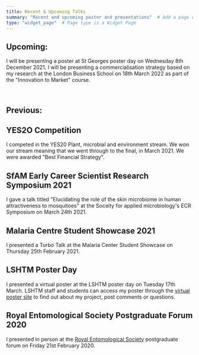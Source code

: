 ```yaml
---
title: Recent & Upcoming Talks
summary: "Recent and upcoming poster and presentations"  # Add a page description.
type: "widget_page"  # Page type is a Widget Page
---
```

## **Upcoming:**
I will be presenting a poster at St Georges poster day on Wednesday 8th December 2021. 
I will be presenting a commercialisation strategy based on my research at the London Business School on 18th March 2022 as part of the "Innovation to Market" course. 

<br> 

## **Previous:**

## **YES2O Competition**
I competed in the YES20 Plant, microbial and environment stream. We won our stream meaning that we went through to the final, in March 2021. We were awarded "Best Financial Strategy". 

## **SfAM Early Career Scientist Research Symposium 2021**
I gave a talk titled "Elucidating the role of the skin microbiome in human attractiveness to mosquitoes" at the Soceity for applied microbiology's ECR Symposium on March 24th 2021. 

## **Malaria Centre Student Showcase 2021**
I presented a Turbo Talk at the Malaria Center Student Showcase on Thursday 25th February 2021.

## **LSHTM Poster Day**
I presented a virtual poster at the LSHTM poster day on Tuesday 17th March. LSHTM staff and students can access my poster through the [virtual poster site](https://ble.lshtm.ac.uk/course/view.php?id=3659) to find out about my project, post comments or questions.

## **Royal Entomological Society Postgraduate Forum 2020**

I presented in person at the [Royal Entomological Society](https://www.royensoc.co.uk) postgraduate forum on Friday 21st February 2020. 
